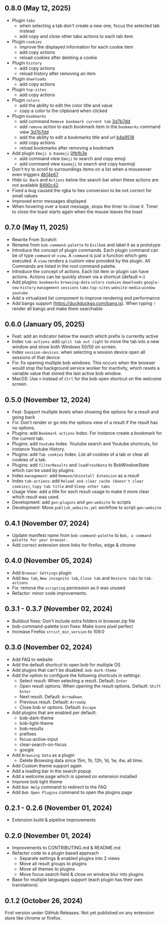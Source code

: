 ## 0.8.0 (May 12, 2025)
- Plugin `tabs`
    - when selecting a tab don't create a new one, focus the selected tab instead
    - add copy and close other tabs actions to each tab item
- Plugin `cookies`
    - improve the displayed information for each cookie item
    - add copy actions
    - reload cookies after deleting a cookie
- Plugin `history`
  - add copy actions
  - reload history after removing an item
- Plugin `downloads`
    - add copy actions
- Plugin `top-sites`
    - add copy actions
- Plugin `colors`
  - add the ability to edit the color title and value
  - copy a color to the clipboard when clicked
- Plugin `bookmarks`
  - add command `Remove bookmark current tab` [3d7b7dd](https://github.com/otis11/evilbob/pull/66/commits/3d7b7dd8768f1f2bc4ab920bb36c167e5bc317d8)
  - add `remove` action to each bookmark item in the `bookmarks` command view [3d7b7dd](https://github.com/otis11/evilbob/pull/66/commits/3d7b7dd8768f1f2bc4ab920bb36c167e5bc317d8)
  - add the ability to edit a bookmarks title and url [b4a9518](https://github.com/otis11/evilbob/pull/66/commits/b4a95184b8c1d7506ef5dd015475719d6de6a849)
  - add copy actions
  - reload bookmarks after removing a bookmark
- Add plugin `Emoji & Kaomoji` [0fbfb3e](https://github.com/otis11/evilbob/pull/66/commits/0fbfb3e94d08aca82767cd3b0dd99033ca2411c1)
  - add command view `Emoji` to search and copy emoji
  - add command view `Kaomoji` to search and copy kaomoji
- Don't try to scroll to surroundings items on a list when a mouseover even triggers [4b14e67](https://github.com/otis11/evilbob/pull/66/commits/4b14e674c520382bdf3630230200e30efff31470)
- Hide `Go Back` and `Actions` below the search bar when these actions are not available [8490c42](https://github.com/otis11/evilbob/pull/66/commits/8490c42a401a0fcda83d776429a0cb41962798f1)
- Fixed a bug caused the rgba to hex conversion to be not correct for small values
- Improved error messages displayed
- When hovering over a toast message, stops the timer to close it. Timer to close the toast starts again when the mouse leaves the toast
## 0.7.0 (May 11, 2025)
- Rewrite From Scratch
- Rename from `bob-command-palette` to `Evilbob` and label it as a prototype
- Introduce the concept of plugin commands. Each plugin command can be of type `command` or `view`. A `command` is just a function which gets executed. A `view` renders a custom view provided by the plugin. All Commands are listed in the root command palette.
- Introduce the concept of actions. Each list item or plugin can have actions. Actions can be quickly shown via a shortcut (default `⌘⏎`)
- Add plugins: `bookmarks` `browsing-data` `colors` `cookies` `downloads` `google-new` `history` `management` `sessions` `tabs` `top-sites` `website-media` `window` `youtube`
- Add a virtualized list component to improve rendering and performance
- Add bangs support (https://duckduckgo.com/bang.js). When typing `!` render all bangs and make them searchable

## 0.6.0 (January 05, 2025)
- Feat: add an indicator below the search which prefix is currently active
- Index `tab-actions`: add `split tab out right` to move the tab into a new window and show both Windows 50/50 on screen.
- Index `session-devices`: when selecting a session device open all sessions of that device
- Fix: fix opening multiple bob windows. This occurs when the browser would stop the background service worker for inactivity, which resets a variable value that stored the last active bob window.
- MacOS: Use `⌘` instead of `Ctrl` for the bob open shortcut on the welcome screen.

## 0.5.0 (November 12, 2024)
- Feat: Support multiple levels when showing the options for a result and going back
- Fix: Don't render or go into the options view of a result if the result has no options.
- Plugins: add `Bookmark actions` Index. For instance create a bookmark for the current tab.
- Plugins: add `Youtube` Index. Youtube search and Youtube shortcuts, for instance Youtube History.
- Plugins: add `Tab cookies` Index. List all cookies of a tab or clear all cookies of a tab.
- Plugins: add `filterResults` and `loadFreshData` to BobWindowState which can be used by plugins.
- Index `management`: add `Remove/Uninstall Extension` as a result
- Index `tab-actions`: add `Reload and clear cache (doesn't clear cookies)`, `Copy tab title` and `Sleep other tabs`
- Usage View: add a title for each result usage to make it more clear which result was used.
- Development: add `gen:plugins` and `gen:website` to scripts
- Development: Move `publish_website.yml` workflow to script `gen:website`


## 0.4.1 (November 07, 2024)
- Update manifest name from `bob-command-palette` to `Bob, a command palette for your browser.`
- Add correct extension store links for firefox, edge & chrome

## 0.4.0 (November 05, 2024)
- Add `Browser Settings` plugin
- Add `New tab`, `New incognito tab`, `Close tab` and `Restore tabs` to `tab-actions`
- Fix: remove the `scripting` permission as it was unused
- Refactor: minor code improvements.


## 0.3.1 - 0.3.7 (November 02, 2024)
- Buildout fixes: Don't include extra folders in browser.zip file
- bob-command-palette icon fixes: Make icons pixel perfect
- Increase Firefox `strict_min_version` to 109.0

## 0.3.0 (November 02, 2024)
- Add FAQ to website
- Add the default shortcut to open bob for multiple OS
- Add plugins that can't be disabled: `bob-dark-theme`
- Add the option to configure the following shortcuts in settings:
    - Select result: When selecting a result. Default: `Enter`
    - Open result options: When opening the result options. Default: `Shift` `Enter`
    - Next result. Default: `ArrowDown`
    - Previous result. Default: `ArrowUp`
    - Close bob or options. Default: `Escape`
- Add plugins that are enabled per default:
    - bob-dark-theme
    - bob-light-theme
    - bob-results
    - prefixes
    - focus-active-input
    - clear-search-on-focus
    - google
- Add `Browsing Data` as a plugin
    - Delete Browsing data since 15m, 1h, 12h, 1d, 1w, 4w, all time.
- Add Custom theme support again
- Add a loading bar in the search popup
- Add a welcome page which is opened on extension installed
- Improve bob light theme
- Add `Bob Help` command to redirect to the FAQ
- Add `Bob Open Plugins` command to open the plugins page

## 0.2.1 - 0.2.6 (November 01, 2024)
- Extension build & pipeline improvements

## 0.2.0 (November 01, 2024)
- Improvements to CONTRIBUTING.md & README.md
- Refactor code to a plugin based approach
    - Separate settings & enabled plugins into 2 views
    - Move all result groups to plugins
    - Move all themes to plugins
    - Move focus search field & close on window blur into plugins
- Base for multiple languages support (each plugin has their own translations)

## 0.1.2 (October 26, 2024)

First version under GitHub Releases. Not yet published on any extension store like chrome or firefox.
